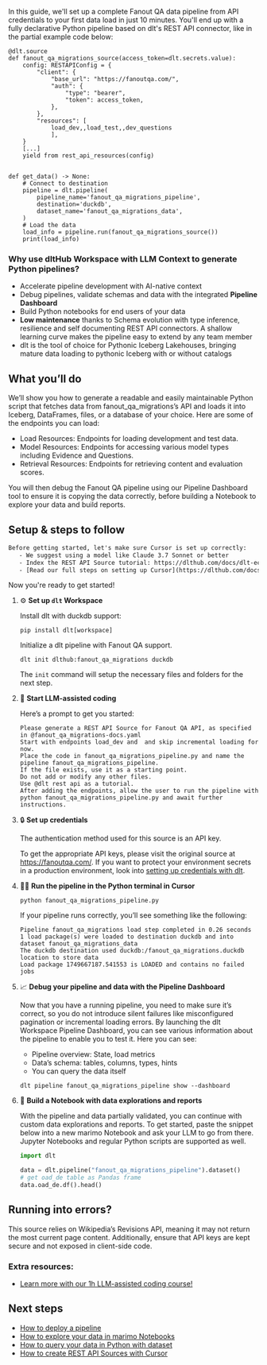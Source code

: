 In this guide, we'll set up a complete Fanout QA data pipeline from API credentials to your first data load in just 10 minutes. You'll end up with a fully declarative Python pipeline based on dlt's REST API connector, like in the partial example code below:

```python-outcome
@dlt.source
def fanout_qa_migrations_source(access_token=dlt.secrets.value):
    config: RESTAPIConfig = {
        "client": {
            "base_url": "https://fanoutqa.com/",
            "auth": {
                "type": "bearer",
                "token": access_token,
            },
        },
        "resources": [
            load_dev,,load_test,,dev_questions
            ],
    }
    [...]
    yield from rest_api_resources(config)


def get_data() -> None:
    # Connect to destination
    pipeline = dlt.pipeline(
        pipeline_name='fanout_qa_migrations_pipeline',
        destination='duckdb',
        dataset_name='fanout_qa_migrations_data', 
    )
    # Load the data
    load_info = pipeline.run(fanout_qa_migrations_source())
    print(load_info) 
```

### Why use dltHub Workspace with LLM Context to generate Python pipelines?

- Accelerate pipeline development with AI-native context
- Debug pipelines, validate schemas and data with the integrated **Pipeline Dashboard**
- Build Python notebooks for end users of your data
- **Low maintenance** thanks to Schema evolution with type inference, resilience and self documenting REST API connectors. A shallow learning curve makes the pipeline easy to extend by any team member
- dlt is the tool of choice for Pythonic Iceberg Lakehouses, bringing mature data loading to pythonic Iceberg with or without catalogs

## What you’ll do

We’ll show you how to generate a readable and easily maintainable Python script that fetches data from fanout_qa_migrations’s API and loads it into Iceberg, DataFrames, files, or a database of your choice. Here are some of the endpoints you can load:

- Load Resources: Endpoints for loading development and test data.
- Model Resources: Endpoints for accessing various model types including Evidence and Questions.
- Retrieval Resources: Endpoints for retrieving content and evaluation scores.

You will then debug the Fanout QA pipeline using our Pipeline Dashboard tool to ensure it is copying the data correctly, before building a Notebook to explore your data and build reports.

## Setup & steps to follow

```default
Before getting started, let's make sure Cursor is set up correctly:
   - We suggest using a model like Claude 3.7 Sonnet or better
   - Index the REST API Source tutorial: https://dlthub.com/docs/dlt-ecosystem/verified-sources/rest_api/ and add it to context as **@dlt rest api**
   - [Read our full steps on setting up Cursor](https://dlthub.com/docs/dlt-ecosystem/llm-tooling/cursor-restapi#23-configuring-cursor-with-documentation)
```

Now you're ready to get started!

1. ⚙️ **Set up `dlt` Workspace**
    
    Install dlt with duckdb support:
    ```shell
    pip install dlt[workspace]
    ```

    Initialize a dlt pipeline with Fanout QA support.
    ```shell
    dlt init dlthub:fanout_qa_migrations duckdb
    ```

    The `init` command will setup the necessary files and folders for the next step.
    
2. 🤠 **Start LLM-assisted coding**
    
    Here’s a prompt to get you started:
    
    ```prompt
    Please generate a REST API Source for Fanout QA API, as specified in @fanout_qa_migrations-docs.yaml 
    Start with endpoints load_dev and  and skip incremental loading for now. 
    Place the code in fanout_qa_migrations_pipeline.py and name the pipeline fanout_qa_migrations_pipeline. 
    If the file exists, use it as a starting point. 
    Do not add or modify any other files. 
    Use @dlt rest api as a tutorial. 
    After adding the endpoints, allow the user to run the pipeline with python fanout_qa_migrations_pipeline.py and await further instructions.
    ```

    
3. 🔒 **Set up credentials** 
    
    The authentication method used for this source is an API key.
    
    To get the appropriate API keys, please visit the original source at https://fanoutqa.com/.
    If you want to protect your environment secrets in a production environment, look into [setting up credentials with dlt](https://dlthub.com/docs/walkthroughs/add_credentials).
    
4. 🏃‍♀️ **Run the pipeline in the Python terminal in Cursor**
    
    ```shell
    python fanout_qa_migrations_pipeline.py
    ```
    
    If your pipeline runs correctly, you’ll see something like the following:
    
    ```shell
    Pipeline fanout_qa_migrations load step completed in 0.26 seconds
    1 load package(s) were loaded to destination duckdb and into dataset fanout_qa_migrations_data
    The duckdb destination used duckdb:/fanout_qa_migrations.duckdb location to store data
    Load package 1749667187.541553 is LOADED and contains no failed jobs
    ```
    
5. 📈 **Debug your pipeline and data with the Pipeline Dashboard**

    Now that you have a running pipeline, you need to make sure it’s correct, so you do not introduce silent failures like misconfigured pagination or incremental loading errors. By launching the dlt Workspace Pipeline Dashboard, you can see various information about the pipeline to enable you to test it. Here you can see:
    - Pipeline overview: State, load metrics
    - Data’s schema: tables, columns, types, hints
    - You can query the data itself
    
    ```shell
    dlt pipeline fanout_qa_migrations_pipeline show --dashboard
    ```
    
6. 🐍 **Build a Notebook with data explorations and reports**

    With the pipeline and data partially validated, you can continue with custom data explorations and reports. To get started, paste the snippet below into a new marimo Notebook and ask your LLM to go from there. Jupyter Notebooks and regular Python scripts are supported as well.

    
    ```python
    import dlt

   data = dlt.pipeline("fanout_qa_migrations_pipeline").dataset()
   # get oad_de table as Pandas frame
   data.oad_de.df().head()
    ```

## Running into errors?

This source relies on Wikipedia’s Revisions API, meaning it may not return the most current page content. Additionally, ensure that API keys are kept secure and not exposed in client-side code.

### Extra resources:

- [Learn more with our 1h LLM-assisted coding course!](https://www.youtube.com/watch?v=GGid70rnJuM)

## Next steps

- [How to deploy a pipeline](https://dlthub.com/docs/walkthroughs/deploy-a-pipeline)
- [How to explore your data in marimo Notebooks](https://dlthub.com/docs/general-usage/dataset-access/marimo)
- [How to query your data in Python with dataset](https://dlthub.com/docs/general-usage/dataset-access/dataset)
- [How to create REST API Sources with Cursor](https://dlthub.com/docs/dlt-ecosystem/llm-tooling/cursor-restapi)